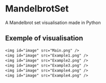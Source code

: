 # MandelbrotSet
 A Mandelbrot set visualisation made in Python
 
 ## Exemple of visualisation
 
<style>
.aligncenter {
    text-align: center;
}
</style>
<p class="aligncenter">
	
	<img id="image" src="Main.png" />
	<img id="image" src="Example1.png" />
	<img id="image" src="Example2.png" />
	<img id="image" src="Example3.png" />
	<img id="image" src="Example4.png" />
	<img id="image" src="Example4.png" />

 </p>
